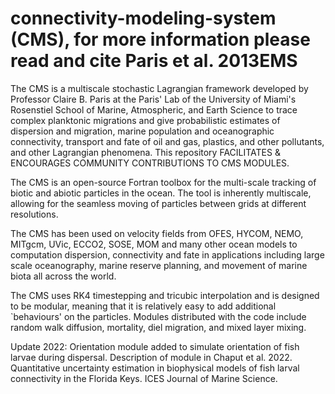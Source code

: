 # connectivity-modeling-system (CMS), for more information please read and cite Paris et al. 2013EMS

  The CMS is a multiscale stochastic Lagrangian framework developed by Professor Claire B. Paris at the Paris' Lab of the University of Miami's Rosenstiel School of Marine, Atmospheric, and Earth Science to trace complex planktonic migrations and give probabilistic estimates of dispersion and migration, marine population and oceanographic connectivity, transport and fate of oil and gas, plastics, and other pollutants, and other Lagrangian phenomena. This repository FACILITATES & ENCOURAGES COMMUNITY CONTRIBUTIONS TO CMS MODULES.

The CMS is an open-source Fortran toolbox for the multi-scale tracking of biotic and abiotic particles in the ocean. The tool is inherently multiscale, allowing for the seamless moving of particles between grids at different resolutions.

The CMS has been used on velocity fields from OFES, HYCOM, NEMO, MITgcm, UVic, ECCO2, SOSE, MOM and many other ocean models to computation dispersion, connectivity and fate in applications including large scale oceanography, marine reserve planning, and movement of marine biota all across the world.

The CMS uses RK4 timestepping and tricubic interpolation and is designed to be modular, meaning that it is relatively easy to add additional `behaviours' on the particles. Modules distributed with the code include random walk diffusion, mortality, diel migration, and mixed layer mixing. 


Update 2022: Orientation module added to simulate orientation of fish larvae during dispersal. Description of module in Chaput et al. 2022. Quantitative uncertainty estimation in biophysical models of fish larval connectivity in the Florida Keys. ICES Journal of Marine Science.

